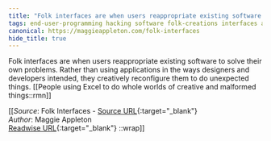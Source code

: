 ```yaml
---
title: "Folk interfaces are when users reappropriate existing software to solve ..."
tags: end-user-programming hacking software folk-creations interfaces adaptation articles-24164156
canonical: https://maggieappleton.com/folk-interfaces
hide_title: true
---
```


Folk interfaces are when users reappropriate existing software to solve their own problems. Rather than using applications in the ways designers and developers intended, they creatively reconfigure them to do unexpected things.
[[People using Excel to do whole worlds of creative and malformed things::rmn]]


[[_Source_: Folk Interfaces - [Source URL](https://maggieappleton.com/folk-interfaces){:target="_blank"}<br>
_Author_: Maggie Appleton<br>
[Readwise URL](https://readwise.io/open/472403890){:target="_blank"}
::wrap]]